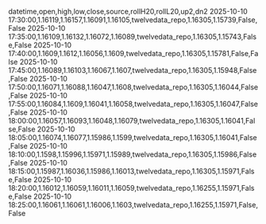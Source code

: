 datetime,open,high,low,close,source,rollH20,rollL20,up2,dn2
2025-10-10 17:30:00,1.16119,1.16157,1.16091,1.16105,twelvedata_repo,1.16305,1.15739,False,False
2025-10-10 17:35:00,1.16109,1.16132,1.16072,1.16089,twelvedata_repo,1.16305,1.15743,False,False
2025-10-10 17:40:00,1.1609,1.1612,1.16056,1.1609,twelvedata_repo,1.16305,1.15781,False,False
2025-10-10 17:45:00,1.16089,1.16103,1.16067,1.1607,twelvedata_repo,1.16305,1.15948,False,False
2025-10-10 17:50:00,1.16071,1.16088,1.16047,1.1608,twelvedata_repo,1.16305,1.16044,False,False
2025-10-10 17:55:00,1.16084,1.1609,1.16041,1.16058,twelvedata_repo,1.16305,1.16047,False,False
2025-10-10 18:00:00,1.16057,1.16093,1.16048,1.16079,twelvedata_repo,1.16305,1.16041,False,False
2025-10-10 18:05:00,1.16074,1.16077,1.15986,1.1599,twelvedata_repo,1.16305,1.16041,False,False
2025-10-10 18:10:00,1.1598,1.15996,1.15971,1.15989,twelvedata_repo,1.16305,1.15986,False,False
2025-10-10 18:15:00,1.15987,1.16036,1.15986,1.16013,twelvedata_repo,1.16305,1.15971,False,False
2025-10-10 18:20:00,1.16012,1.16059,1.16011,1.16059,twelvedata_repo,1.16255,1.15971,False,False
2025-10-10 18:25:00,1.16061,1.16061,1.16006,1.1603,twelvedata_repo,1.16255,1.15971,False,False
